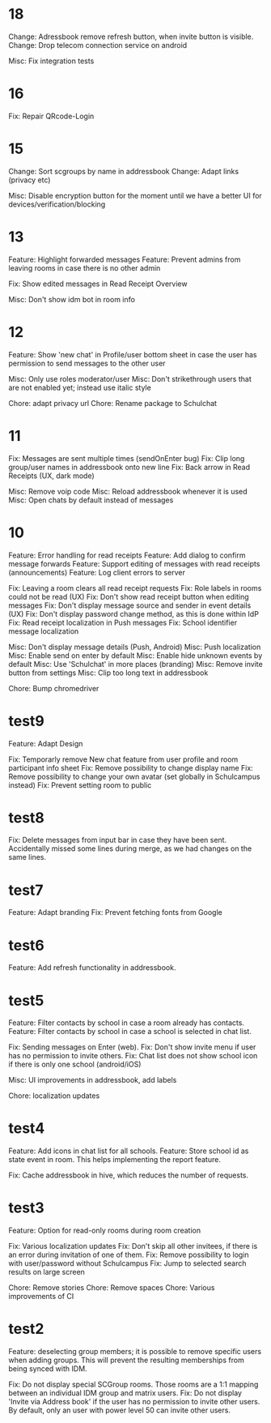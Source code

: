 # 18

Change: Adressbook remove refresh button, when invite button is visible.
Change: Drop telecom connection service on android

Misc: Fix integration tests

# 16

Fix: Repair QRcode-Login

# 15

Change: Sort scgroups by name in addressbook
Change: Adapt links (privacy etc)

Misc: Disable encryption button for the moment until we have a better UI for devices/verification/blocking

# 13

Feature: Highlight forwarded messages
Feature: Prevent admins from leaving rooms in case there is no other admin

Fix: Show edited messages in Read Receipt Overview

Misc: Don't show idm bot in room info

# 12

Feature: Show 'new chat' in Profile/user bottom sheet in case the user has permission to send messages to the other user

Misc: Only use roles moderator/user
Misc: Don't strikethrough users that are not enabled yet; instead use italic style

Chore: adapt privacy url
Chore: Rename package to Schulchat

# 11

Fix: Messages are sent multiple times (sendOnEnter bug)
Fix: Clip long group/user names in addressbook onto new line
Fix: Back arrow in Read Receipts (UX, dark mode)

Misc: Remove voip code
Misc: Reload addressbook whenever it is used
Misc: Open chats by default instead of messages

# 10

Feature: Error handling for read receipts
Feature: Add dialog to confirm message forwards
Feature: Support editing of messages with read receipts (announcements)
Feature: Log client errors to server

Fix: Leaving a room clears all read receipt requests
Fix: Role labels in rooms could not be read (UX)
Fix: Don't show read receipt button when editing messages
Fix: Don't display message source and sender in event details (UX)
Fix: Don't display password change method, as this is done within IdP
Fix: Read receipt localization in Push messages
Fix: School identifier message localization

Misc: Don't display message details (Push, Android)
Misc: Push localization
Misc: Enable send on enter by default
Misc: Enable hide unknown events by default
Misc: Use 'Schulchat' in more places (branding)
Misc: Remove invite button from settings
Misc: Clip too long text in addressbook

Chore: Bump chromedriver

# test9
Feature: Adapt Design

Fix: Temporarly remove New chat feature from user profile and room participant info sheet
Fix: Remove possibility to change display name
Fix: Remove possibility to change your own avatar (set globally in Schulcampus instead)
Fix: Prevent setting room to public

# test8
Fix: Delete messages from input bar in case they have been sent. Accidentally missed some lines during merge, as we had changes on the same lines.

# test7

Feature: Adapt branding
Fix: Prevent fetching fonts from Google

# test6

Feature: Add refresh functionality in addressbook.

# test5

Feature: Filter contacts by school in case a room already has contacts.
Feature: Filter contacts by school in case a school is selected in chat list.

Fix: Sending messages on Enter (web).
Fix: Don't show invite menu if user has no permission to invite others.
Fix: Chat list does not show school icon if there is only one school (android/iOS)

Misc: UI improvements in addressbook, add labels

Chore: localization updates

# test4

Feature: Add icons in chat list for all schools.
Feature: Store school id as state event in room. This helps implementing the report feature.

Fix: Cache addressbook in hive, which reduces the number of requests.

# test3

Feature: Option for read-only rooms during room creation

Fix: Various localization updates
Fix: Don't skip all other invitees, if there is an error during invitation of one of them.
Fix: Remove possibility to login with user/password without Schulcampus
Fix: Jump to selected search results on large screen

Chore: Remove stories
Chore: Remove spaces
Chore: Various improvements of CI

# test2

Feature: deselecting group members; it is possible to remove specific users when adding groups. This will prevent the resulting memberships from being synced with IDM.

Fix: Do not display special SCGroup rooms. Those rooms are a 1:1 mapping between an individual IDM group and matrix users.
Fix: Do not display 'Invite via Address book' if the user has no permission to invite other users. By default, only an user with power level 50 can invite other users.
